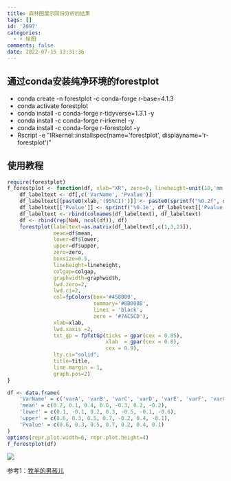 ```yaml
---
title: 森林图展示回归分析的结果
tags: []
id: '2097'
categories:
  - - 绘图
comments: false
date: 2022-07-15 13:31:36
---
```


## 通过conda安装纯净环境的forestplot

*   conda create -n forestplot -c conda-forge r-base=4.1.3
*   conda activate forestplot
*   conda install -c conda-forge r-tidyverse=1.3.1 -y
*   conda install -c conda-forge r-irkernel -y
*   conda install -c conda-forge r-forestplot -y
*   Rscript -e "IRkernel::installspec(name='forestplot', displayname='r-forestplot')"

## 使用教程

```R
require(forestplot)
f_forestplot <- function(df, xlab="XR", zero=0, lineheight=unit(10,'mm'), colgap=unit(2,'mm'), graphwidth=unit(60,'mm'), title="Forestplot"){
    df_labeltext <- df[,c('VarName', 'Pvalue')]
    df_labeltext[[paste0(xlab,'(95%CI)')]] <- paste0(sprintf("%0.2f", df$mean),'(',sprintf("%0.2f", df$lower),'~',sprintf("%0.2f", df$upper),')')
    df_labeltext[['Pvalue']] <- sprintf('%0.1e', df_labeltext[['Pvalue']])
    df_labeltext <- rbind(colnames(df_labeltext), df_labeltext)
    df <- rbind(rep(NaN, ncol(df)), df)
    forestplot(labeltext=as.matrix(df_labeltext[,c(1,3,2)]),
               mean=df$mean,
               lower=df$lower,
               upper=df$upper,
               zero=zero,
               boxsize=0.5,
               lineheight=lineheight,
               colgap=colgap,
               graphwidth=graphwidth,
               lwd.zero=2,
               lwd.ci=2, 
               col=fpColors(box='#458B00',
                            summary='#8B008B',
                            lines = 'black',
                            zero = '#7AC5CD'),
               xlab=xlab,
               lwd.xaxis =2,
               txt_gp = fpTxtGp(ticks = gpar(cex = 0.85),
                                xlab  = gpar(cex = 0.8),
                                cex = 0.9),
               lty.ci="solid",
               title=title, 
               line.margin = 1,
               graph.pos=2)
}
```

```R
df <- data.frame(
    'VarName' = c('varA', 'varB', 'varC', 'varD', 'varE', 'varF', 'varG'),
    'mean' = c(0.2, 0.1, 0.4, 0.6, -0.3, 0.2, -0.2),
    'lower' = c(0.1, -0.1, 0.2, 0.3, -0.5, -0.1, -0.6),
    'upper' = c(0.6, 0.3, 0.5, 0.7, -0.2, 0.4, -0.1),
    'Pvalue' = c(0.6, 0.3, 0.5, 0.7, 0.2, 0.4, 0.1)
)
options(repr.plot.width=6, repr.plot.height=4)
f_forestplot(df)
```

![](https://img-cdn.limour.top/blog/20220715133104.png)

参考1：[牧羊的男孩儿](https://zhuanlan.zhihu.com/p/344796817)